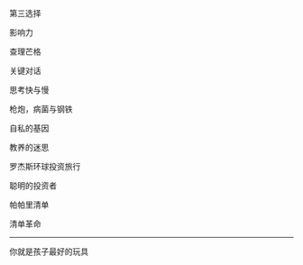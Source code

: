 第三选择

影响力

查理芒格

关键对话

思考快与慢

枪炮，病菌与钢铁

自私的基因

教养的迷思

罗杰斯环球投资旅行

聪明的投资者

帕帕里清单

清单革命

----

你就是孩子最好的玩具


